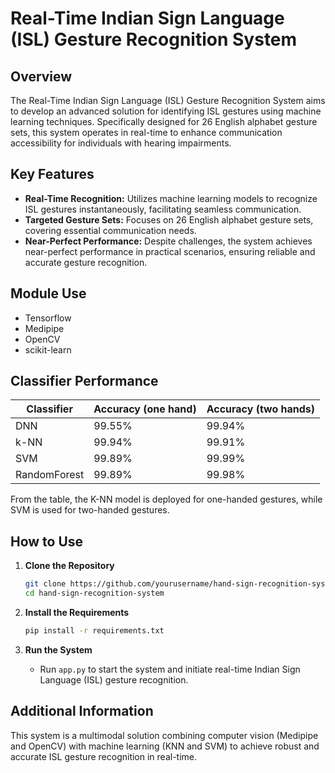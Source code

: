 

# Real-Time Indian Sign Language (ISL) Gesture Recognition System

## Overview
The Real-Time Indian Sign Language (ISL) Gesture Recognition System aims to develop an advanced solution for identifying ISL gestures using machine learning techniques. Specifically designed for 26 English alphabet gesture sets, this system operates in real-time to enhance communication accessibility for individuals with hearing impairments.

## Key Features
- **Real-Time Recognition:** Utilizes machine learning models to recognize ISL gestures instantaneously, facilitating seamless communication.
- **Targeted Gesture Sets:** Focuses on 26 English alphabet gesture sets, covering essential communication needs.
- **Near-Perfect Performance:** Despite challenges, the system achieves near-perfect performance in practical scenarios, ensuring reliable and accurate gesture recognition.


## Module Use
- Tensorflow 
- Medipipe
- OpenCV
- scikit-learn





## Classifier Performance

| Classifier    | Accuracy (one hand) | Accuracy (two hands) |
|---------------|---------------------|----------------------|
| DNN           | 99.55%              | 99.94%               |
| k-NN          | 99.94%              | 99.91%               |
| SVM           | 99.89%              | 99.99%               |
| RandomForest  | 99.89%              | 99.98%               |

From the table, the K-NN model is deployed for one-handed gestures, while SVM is used for two-handed gestures.


## How to Use
1. **Clone the Repository**
    ```bash
    git clone https://github.com/yourusername/hand-sign-recognition-system.git
    cd hand-sign-recognition-system
    ```

2. **Install the Requirements**
    ```bash
    pip install -r requirements.txt
    ```

3. **Run the System**
   - Run `app.py` to start the system and initiate real-time Indian Sign Language (ISL) gesture recognition.

## Additional Information
This system is a multimodal solution combining computer vision (Medipipe and OpenCV) with machine learning (KNN and SVM) to achieve robust and accurate ISL gesture recognition in real-time.






